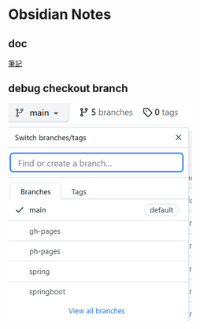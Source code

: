 # Obsidian Notes

## doc
[筆記](https://yudady.github.io/spring-getting-started-guides/)

## debug checkout branch

![git branch](git-branch.png)


